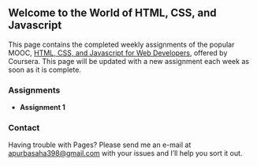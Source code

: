 ## Welcome to the World of HTML, CSS, and Javascript

This page contains the completed weekly assignments of the popular MOOC, [HTML, CSS, and Javascript for Web Developers](https://www.coursera.org/learn/html-css-javascript-for-web-developers/home/info), offered by Coursera. This page will be updated with a new assignment each week as soon as it is complete.

### Assignments

<ul>
  <li><strong>Assignment 1</strong></li>
</ul>

### Contact

Having trouble with Pages? Please send me an e-mail at apurbasaha398@gmail.com with your issues and I’ll help you sort it out.
